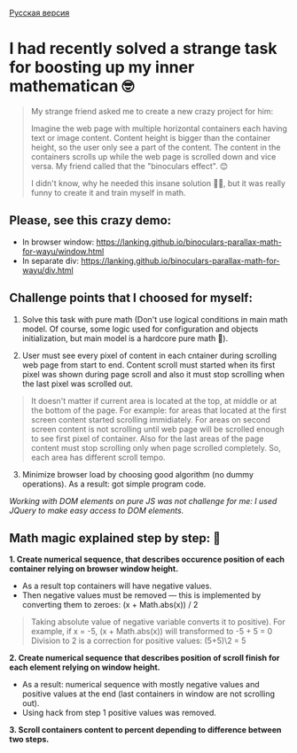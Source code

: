 [Русская версия](https://github.com/LanKing/binoculars-parallax-math-for-wayu/blob/master/README-RUS.md "Русская версия")

# I had recently solved a strange task for boosting up my inner mathematican 🤓

> My strange friend asked me to create a new crazy project for him:
> 
> Imagine the web page with multiple horizontal containers each having text or image content. Content height is bigger than the container height, so the user only see a part of the content. The content in the containers scrolls up while the web page is scrolled down and vice versa. My friend called that the "binoculars effect". 😊
> 
> I didn't know, why he needed this insane solution 🤷‍♂️, but it was really funny to create it and train myself in math.

## Please, see this crazy demo: 
- In browser window: https://lanking.github.io/binoculars-parallax-math-for-wayu/window.html
- In separate div: https://lanking.github.io/binoculars-parallax-math-for-wayu/div.html

## Challenge points that I choosed for myself:
1. Solve this task with pure math (Don't use logical conditions in main math model. Of course, some logic used for configuration and objects initialization, but main model is a hardcore pure math 🤘).

2. User must see every pixel of content in each cntainer during scrolling web page from start to end. Content scroll must started when its first pixel was shown during page scroll and also it must stop scrolling when the last pixel was scrolled out. 
  > It doesn't matter if current area is located at the top, at middle or at the bottom of the page. For example: for areas that located at the first screen content started scrolling immidiately. For areas on second screen content is not scrolling until web page will be scrolled enough to see first pixel of container. Also for the last areas of the page content must stop scrolling only when page scrolled completely. So, each area has different scroll tempo.

3. Minimize browser load by choosing good algorithm (no dummy operations). As a result: got simple program code.

*Working with DOM elements on pure JS was not challenge for me: I used JQuery to make easy access to DOM elements.*


## Math magic explained step by step: 💫

**1. Create numerical sequence, that describes occurence position of each container relying on browser window height.**
- As a result top containers will have negative values. 
- Then negative values must be removed — this is implemented by converting them to zeroes: (x + Math.abs(x)) / 2
> Taking absolute value of negative variable converts it to positive). For example, if x = -5, (x + Math.abs(x)) will transformed to -5 + 5 = 0
> Division to 2 is a correction for positive values: (5+5)\2 = 5

**2. Create numerical sequence that describes position of scroll finish for each element relying on window height.**
- As a result: numerical sequence with mostly negative values and positive values at the end (last containers in window are not scrolling out). 
- Using hack from step 1 positive values was removed.

**3. Scroll containers content to percent depending to difference between two steps.**
